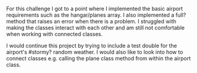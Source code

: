 For this challenge I got to a point where I implemented the basic airport requirements such as the hangar/planes array.
I also implemented a full? method that raises an error when there is a problem. I struggled with making the classes interact with each other and am still not comfortable when working with connected classes. 

I would continue this project by trying to include a test double for the airport's #stormy? random weather. I would also
like to look into how to connect classes e.g. calling the plane class method from within the airport class.